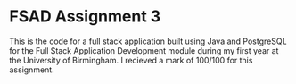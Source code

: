 # FSAD Assignment 3
This is the code for a full stack application built using Java and PostgreSQL for the Full Stack Application Development module during my first year at the University of Birmingham. I recieved a mark of 100/100 for this assignment.

